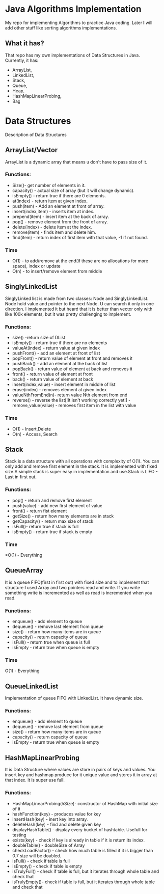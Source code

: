 # Java Algorithms Implementation
My repo for implementing Algorithms to practice Java coding. Later I will
add other stuff like sorting algorithms implementations.

## What it has?
That repo has my own implementations of Data Structures in Java. Currently, it has:
- ArrayList,
- LinkedList,
- Stack,
- Queue,
- Heap, 
- HashMapLinearProbing,
- Bag


# Data Structures
Description of Data Structures 


## ArrayList/Vector
ArrayList is a dynamic array that means u don't have to pass size of it.

### Functions:
-  Size()- get number of elements in it.
- capacity() - actual size of array (but it will change dynamic).
- isEmpty() - return true if there are 0 elements.
- at(index) - return item at given index.
- push(item) - Add an element at front of array.
- insert(index,item) - inserts item at index.
- prepend(item) - insert item at the back of array.
- pop() - remove element from the front of array.
- delete(index) - delete item at the index.
- remove(item) - finds item and delete him.
- find(item) - return index of first item with that value, -1 if not found.


### Time
* O(1) - to add/remove at the end(if these are  no allocations for more space), index or update
* O(n) - to insert/remove element from middle

## SinglyLinkedList
SinglyLinked list is made from two classes: Node and SinglyLinkedList. Node hold value and pointer to the next 
Node. U can search it only in one direction. I implemented it but heard that
it is better than vector only with like 100k elements, but it was pretty challenging
to implement.

### Functions:
- size() -return size of DList
- isEmpty() - return true if there are no elements
- valueAt(index) - return value at given index
- pushFront() - add an element at front of list
- popFront() - return value of element at front and removes it
- pushBack() - add an element at the back of list
- popBack() - return value of element at back and removes it
- front() - return value of element at front
- back() - return value of element at back
- insert(index,value) - insert element in middle of list
- erase(index) - removes element at given index
- valueNthFromEnd(n)- return value Nth element from end
- reverse() - reverse the list[!It isn't working correctly yet!]
-remove_value(value) - removes first item in the list with value

### Time 

* O(1) - Insert,Delete
* O(n) - Access, Search

## Stack
Stack is a data structure with all operations with complexity of O(1).
You can only add and remove first element in the stack.
 It is implemented with fixed size.A simple stack is super easy in implementation and use.Stack is LIFO - Last in first out.
### Functions:
- pop() - return and remove first element
- push(value) - add new first element of value
- front() - return fist element
- getSize() - return how many elements are in stack
- getCapacity() - return max size of stack
- isFull()- return true if stack is full
- isEmpty() - return true if stack is empty

### Time
*O(1) - Everything

## QueueArray
It is a queue FIFO(first in first out) with fixed size and to implement 
that structure I used Array and two pointers read and write. If you write
something write is incremented as well as read is incremented when you read.

### Functions:
- enqueue() - add element to queue
- dequeue() - remove last element from queue
- size() - return how many items are in queue
- capacity() - return capacity of queue
- isFull() - return true when queue is full
- isEmpty - return true when queue is empty

### Time
O(1) - Everything

## QueueLinkedList
Implementation of queue FIFO with LinkedList. It have dynamic size.

### Functions:
- enqueue() - add element to queue
- dequeue() - remove last element from queue
- size() - return how many items are in queue
- capacity() - return capacity of queue
- isEmpty - return true when queue is empty

## HashMapLinearProbing 
It is Data Structure where values are store in pairs of keys and values. 
You insert key and hashmap produce for it unique value and stores it in array 
at that index. It is super use full.

### Functions:
- HashMapLinearProbing(hSize)- constructor of HashMap with initial size of it
- hashFunction(key) - produces value for key
- insertHash(key) - inert key into array.
- deleteHash(key) - find and delete given key
- displayHashTable() - display every bucket of hashtable. Usefull for testing
- exists(key) - check if key is already in table if it is return its index.
- doubleTable() - doubleSize of Array 
- checkLoadFactor() - check how much table is filled if it is bigger than 0.7
size will be doubled.
- isFull() - check if table is full
- isEmpty() - check if table is empty 
- isTrulyFull() - check if table is full, but it iterates through whole table and check that
- isTrulyEmpty()- check if table is full, but it iterates through whole table and check that